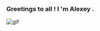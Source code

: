 ### Greetings to all ! I 'm Alexey .
<img alt=gif scr="https://github.com/lexrrr/lexrrr/blob/main/f1eda4768df8d8135c779772f2833e88.gif">
